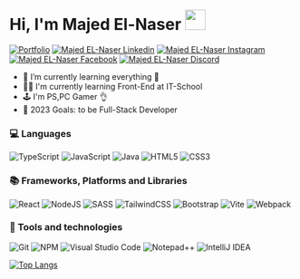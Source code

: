 # Hi, I'm Majed El-Naser <img src="https://user-images.githubusercontent.com/1303154/88677602-1635ba80-d120-11ea-84d8-d263ba5fc3c0.gif" width="36px" height="36px" />


[![Portfolio](https://img.shields.io/badge/Portfolio-%23000000.svg?style=for-the-badge&logo=firefox&logoColor=#FF7139)](https://majed-el-naser.netlify.app/)
[![Majed EL-Naser Linkedin](https://img.shields.io/badge/LinkedIn-0077B5?style=for-the-badge&logo=linkedin&logoColor=white)](https://www.linkedin.com/in/majedel-naser/)
[![Majed EL-Naser Instagram](https://img.shields.io/badge/Instagram-%23E4405F.svg?style=for-the-badge&logo=Instagram&logoColor=white)](https://www.instagram.com/elnasermajed/)
[![Majed EL-Naser Facebook](https://img.shields.io/badge/Facebook-%231877F2.svg?style=for-the-badge&logo=Facebook&logoColor=white)](https://www.facebook.com/majed.alnasr.7)
[![Majed EL-Naser Discord](https://img.shields.io/badge/Discord-%237289DA.svg?style=for-the-badge&logo=discord&logoColor=white)](https://discord.gg/4M5MadgRCb)

- 🌱 I’m currently learning everything 🤣
- 👩‍💻 I'm currently learning Front-End at IT-School
- 🕹 I'm PS,PC Gamer 👌
- 🥅 2023 Goals: to be Full-Stack Developer


### 💻 Languages
![TypeScript](https://img.shields.io/badge/typescript-%23007ACC.svg?style=for-the-badge&logo=typescript&logoColor=white)
![JavaScript](https://img.shields.io/badge/javascript-%23323330.svg?style=for-the-badge&logo=javascript&logoColor=%23F7DF1E)
![Java](https://img.shields.io/badge/java-%23ED8B00.svg?style=for-the-badge&logo=java&logoColor=white)
![HTML5](https://img.shields.io/badge/html5-%23E34F26.svg?style=for-the-badge&logo=html5&logoColor=white)
![CSS3](https://img.shields.io/badge/css3-%231572B6.svg?style=for-the-badge&logo=css3&logoColor=white)

### 📚 Frameworks, Platforms and Libraries
![React](https://img.shields.io/badge/react-%2320232a.svg?style=for-the-badge&logo=react&logoColor=%2361DAFB)
![NodeJS](https://img.shields.io/badge/node.js-6DA55F?style=for-the-badge&logo=node.js&logoColor=white)
![SASS](https://img.shields.io/badge/SASS-hotpink.svg?style=for-the-badge&logo=SASS&logoColor=white)
![TailwindCSS](https://img.shields.io/badge/tailwindcss-%2338B2AC.svg?style=for-the-badge&logo=tailwind-css&logoColor=white)
![Bootstrap](https://img.shields.io/badge/bootstrap-%23563D7C.svg?style=for-the-badge&logo=bootstrap&logoColor=white)
![Vite](https://img.shields.io/badge/vite-%23646CFF.svg?style=for-the-badge&logo=vite&logoColor=white)
![Webpack](https://img.shields.io/badge/webpack-%238DD6F9.svg?style=for-the-badge&logo=webpack&logoColor=black)

### 🔧 Tools and technologies
![Git](https://img.shields.io/badge/git-%23F05033.svg?style=for-the-badge&logo=git&logoColor=white)
![NPM](https://img.shields.io/badge/NPM-%23000000.svg?style=for-the-badge&logo=npm&logoColor=white)
![Visual Studio Code](https://img.shields.io/badge/Visual%20Studio%20Code-0078d7.svg?style=for-the-badge&logo=visual-studio-code&logoColor=white)
![Notepad++](https://img.shields.io/badge/Notepad++-90E59A.svg?style=for-the-badge&logo=notepad%2b%2b&logoColor=black)
![IntelliJ IDEA](https://img.shields.io/badge/IntelliJIDEA-000000.svg?style=for-the-badge&logo=intellij-idea&logoColor=white)



[![Top Langs](https://github-readme-stats.vercel.app/api/top-langs/?username=mremperorx&layout=compact)](https://github.com/anuraghazra/github-readme-stats)
